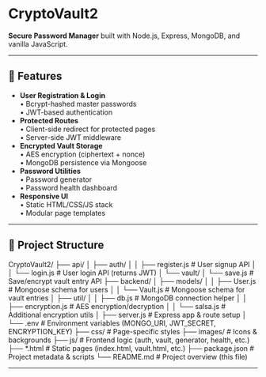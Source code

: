 # CryptoVault2

**Secure Password Manager** built with Node.js, Express, MongoDB, and vanilla JavaScript.

---

## 🔑 Features

- **User Registration & Login**  
  • Bcrypt-hashed master passwords  
  • JWT-based authentication  
- **Protected Routes**  
  • Client-side redirect for protected pages  
  • Server-side JWT middleware  
- **Encrypted Vault Storage**  
  • AES encryption (ciphertext + nonce)  
  • MongoDB persistence via Mongoose  
- **Password Utilities**  
  • Password generator  
  • Password health dashboard  
- **Responsive UI**  
  • Static HTML/CSS/JS stack  
  • Modular page templates  

---

## 📁 Project Structure

CryptoVault2/
├── api/
│ ├── auth/
│ │ ├── register.js # User signup API
│ │ └── login.js # User login API (returns JWT)
│ └── vault/
│ └── save.js # Save/encrypt vault entry API
├── backend/
│ ├── models/
│ │ ├── User.js # Mongoose schema for users
│ │ └── Vault.js # Mongoose schema for vault entries
│ ├── util/
│ │ ├── db.js # MongoDB connection helper
│ │ ├── encryption.js # AES encryption/decryption
│ │ └── salsa.js # Additional encryption utils
│ ├── server.js # Express app & route setup
│ └── .env # Environment variables (MONGO_URI, JWT_SECRET, ENCRYPTION_KEY)
├── css/ # Page-specific styles
├── images/ # Icons & backgrounds
├── js/ # Frontend logic (auth, vault, generator, health, etc.)
├── *.html # Static pages (index.html, vault.html, etc.)
├── package.json # Project metadata & scripts
└── README.md # Project overview (this file)


---

